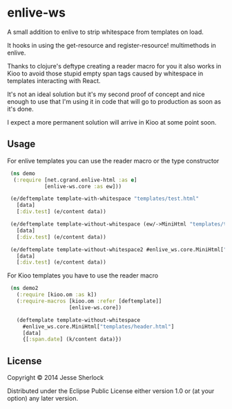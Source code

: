 # enlive-ws

A small addition to enlive to strip whitespace from templates on load.

It hooks in using the get-resource and register-resource! multimethods in enlive.

Thanks to clojure's deftype creating a reader macro for you it also works in Kioo to avoid those stupid empty span tags caused by whitespace in templates interacting with React.

It's not an ideal solution but it's my second proof of concept and nice enough to use that I'm using it in code that will go to production as soon as it's done.

I expect a more permanent solution will arrive in Kioo at some point soon.

## Usage

For enlive templates you can use the reader macro or the type constructor

```clojure
 (ns demo
  (:require [net.cgrand.enlive-html :as e]
            [enlive-ws.core :as ew]))

 (e/deftemplate template-with-whitespace "templates/test.html"
   [data]
   [:div.test] (e/content data))

 (e/deftemplate template-without-whitespace (ew/->MiniHtml "templates/test.html")
   [data]
   [:div.test] (e/content data))

 (e/deftemplate template-without-whitespace2 #enlive_ws.core.MiniHtml["templates/test.html"]
   [data]
   [:div.test] (e/content data))
```

For Kioo templates you have to use the reader macro

```clojure
 (ns demo2
   (:require [kioo.om :as k])
   (:require-macros [kioo.om :refer [deftemplate]]
                    [enlive-ws.core])

   (deftemplate template-without-whitespace
     #enlive_ws.core.MiniHtml["templates/header.html"]
     [data]
     {[:span.date] (k/content data)})
```

## License

Copyright © 2014 Jesse Sherlock

Distributed under the Eclipse Public License either version 1.0 or (at
your option) any later version.
